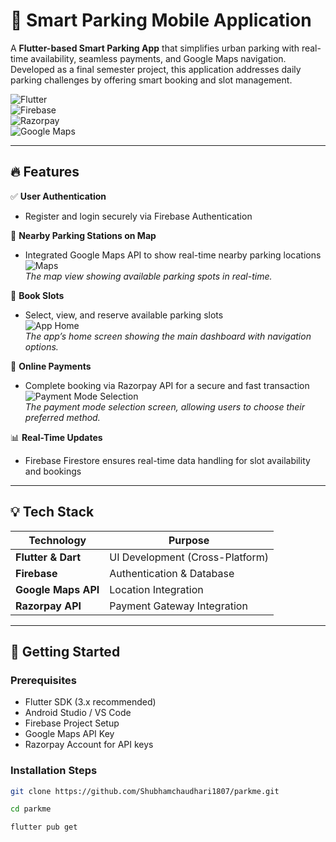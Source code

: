 # 🚗 Smart Parking Mobile Application

A **Flutter-based Smart Parking App** that simplifies urban parking with real-time availability, seamless payments, and Google Maps navigation. Developed as a final semester project, this application addresses daily parking challenges by offering smart booking and slot management.

![Flutter](https://img.shields.io/badge/Flutter-3.x-blue)  
![Firebase](https://img.shields.io/badge/Firebase-Backend-yellow)  
![Razorpay](https://img.shields.io/badge/Payments-Razorpay-informational)  
![Google Maps](https://img.shields.io/badge/Maps-Google%20Maps-lightgrey)

---

## 🔥 Features

✅ **User Authentication**  
- Register and login securely via Firebase Authentication

📍 **Nearby Parking Stations on Map**  
- Integrated Google Maps API to show real-time nearby parking locations  
  ![Maps](https://github.com/Shubhamchaudhari1807/parkme/blob/main/assets/images/maps.png)  
  *The map view showing available parking spots in real-time.*

📅 **Book Slots**  
- Select, view, and reserve available parking slots  
  ![App Home](https://github.com/Shubhamchaudhari1807/parkme/blob/main/assets/images/app-home.png)  
  *The app’s home screen showing the main dashboard with navigation options.*

💸 **Online Payments**  
- Complete booking via Razorpay API for a secure and fast transaction  
  ![Payment Mode Selection](https://github.com/Shubhamchaudhari1807/parkme/blob/main/assets/images/payments-mode-selection.png)  
  *The payment mode selection screen, allowing users to choose their preferred method.*

📊 **Real-Time Updates**  
- Firebase Firestore ensures real-time data handling for slot availability and bookings

---

## 💡 Tech Stack

| Technology        | Purpose                          |
|-------------------|----------------------------------|
| **Flutter & Dart**| UI Development (Cross-Platform)  |
| **Firebase**      | Authentication & Database        |
| **Google Maps API**| Location Integration            |
| **Razorpay API**  | Payment Gateway Integration      |

---

## 🚀 Getting Started

### Prerequisites
- Flutter SDK (3.x recommended)
- Android Studio / VS Code
- Firebase Project Setup
- Google Maps API Key
- Razorpay Account for API keys

### Installation Steps

```bash
git clone https://github.com/Shubhamchaudhari1807/parkme.git

cd parkme

flutter pub get
